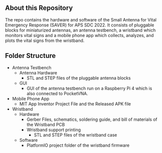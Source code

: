 ## About this Repository
The repo contains the hardware and software of the Small Antenna for Vital Emergency Response (SAVER) for APS SDC 2022. It consists of pluggable blocks for miniaturized antennas, an antenna testbench, a wristband which monitors vital signs and a mobile phone app which collects, analyzes, and plots the vital signs from the wristband.

## Folder Structure
* Antenna Testbench
    * Antenna Hardware
        - STL and STEP files of the pluggable antenna blocks
    * GUI
        - GUI of the antenna testbench run on a Raspberry Pi 4 which is also connected to PocketVNA.
* Mobile Phone App
    - MIT App Inventor Project File and the Released APK file
* Wristband
    * Hardware
        - Gerber Files, schematics, soldering guide, and bill of materials of the Wristband PCB
        * Wristband support printing
            - STL and STEP files of the wristband case
    * Software
        - PlatformIO project folder of the wristband firmware
